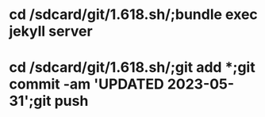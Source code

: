
# cd /sdcard/git/1.618.sh/;bundle exec jekyll server 

# cd /sdcard/git/1.618.sh/;git add *;git commit -am 'UPDATED 2023-05-31';git push

